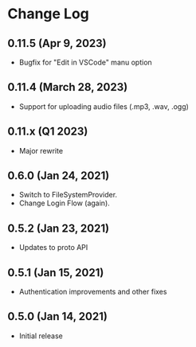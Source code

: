 # Change Log

## 0.11.5 (Apr 9, 2023)

- Bugfix for "Edit in VSCode" manu option

## 0.11.4 (March 28, 2023)

- Support for uploading audio files (.mp3, .wav, .ogg)

## 0.11.x (Q1 2023)

- Major rewrite

## 0.6.0 (Jan 24, 2021)

- Switch to FileSystemProvider.
- Change Login Flow (again).

## 0.5.2 (Jan 23, 2021)

- Updates to proto API

## 0.5.1 (Jan 15, 2021)

- Authentication improvements and other fixes

## 0.5.0 (Jan 14, 2021)

- Initial release
